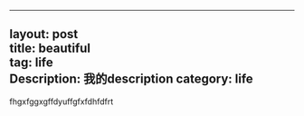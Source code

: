 
---
layout: post   
title: beautiful  
tag: life       
Description: 我的description
category: life
---
fhgxfggxgffdyuffgfxfdhfdfrt